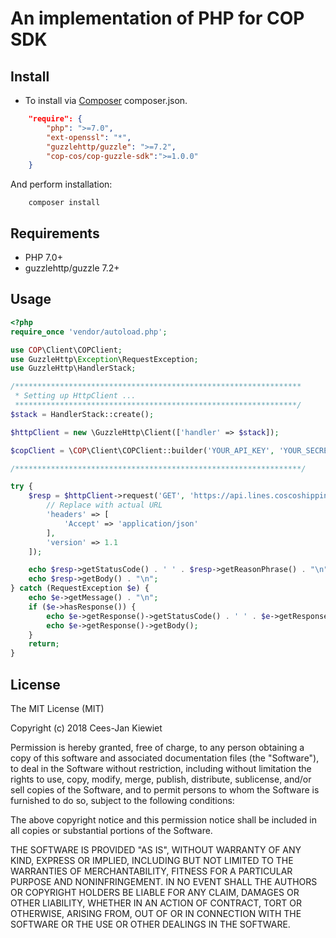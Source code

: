 # An implementation of PHP for COP SDK


## Install

* To install via [Composer](http://getcomposer.org/) composer.json.

```json
    "require": {
        "php": ">=7.0",
        "ext-openssl": "*",
        "guzzlehttp/guzzle": ">=7.2",
        "cop-cos/cop-guzzle-sdk":">=1.0.0"
    }
```
And perform installation:

```shell
	composer install
```

## Requirements

+ PHP 7.0+
+ guzzlehttp/guzzle 7.2+

## Usage


```php
<?php
require_once 'vendor/autoload.php';

use COP\Client\COPClient;
use GuzzleHttp\Exception\RequestException;
use GuzzleHttp\HandlerStack;

/****************************************************************
 * Setting up HttpClient ...
 ***************************************************************/
$stack = HandlerStack::create();

$httpClient = new \GuzzleHttp\Client(['handler' => $stack]);

$copClient = \COP\Client\COPClient::builder('YOUR_API_KEY', 'YOUR_SECRET_KEY')->withHttpHandlerStack($stack)->build();

/****************************************************************/

try {
    $resp = $httpClient->request('GET', 'https://api.lines.coscoshipping.com/service/info/tracking/6103622780?numberType=bl', [ 
        // Replace with actual URL
        'headers' => [
            'Accept' => 'application/json'
        ],
        'version' => 1.1
    ]);

    echo $resp->getStatusCode() . ' ' . $resp->getReasonPhrase() . "\n";
    echo $resp->getBody() . "\n";
} catch (RequestException $e) {
    echo $e->getMessage() . "\n";
    if ($e->hasResponse()) {
        echo $e->getResponse()->getStatusCode() . ' ' . $e->getResponse()->getReasonPhrase() . "\n";
        echo $e->getResponse()->getBody();
    }
    return;
}
```

## License

The MIT License (MIT)

Copyright (c) 2018 Cees-Jan Kiewiet

Permission is hereby granted, free of charge, to any person obtaining a copy
of this software and associated documentation files (the "Software"), to deal
in the Software without restriction, including without limitation the rights
to use, copy, modify, merge, publish, distribute, sublicense, and/or sell
copies of the Software, and to permit persons to whom the Software is
furnished to do so, subject to the following conditions:

The above copyright notice and this permission notice shall be included in all
copies or substantial portions of the Software.

THE SOFTWARE IS PROVIDED "AS IS", WITHOUT WARRANTY OF ANY KIND, EXPRESS OR
IMPLIED, INCLUDING BUT NOT LIMITED TO THE WARRANTIES OF MERCHANTABILITY,
FITNESS FOR A PARTICULAR PURPOSE AND NONINFRINGEMENT. IN NO EVENT SHALL THE
AUTHORS OR COPYRIGHT HOLDERS BE LIABLE FOR ANY CLAIM, DAMAGES OR OTHER
LIABILITY, WHETHER IN AN ACTION OF CONTRACT, TORT OR OTHERWISE, ARISING FROM,
OUT OF OR IN CONNECTION WITH THE SOFTWARE OR THE USE OR OTHER DEALINGS IN THE
SOFTWARE.
